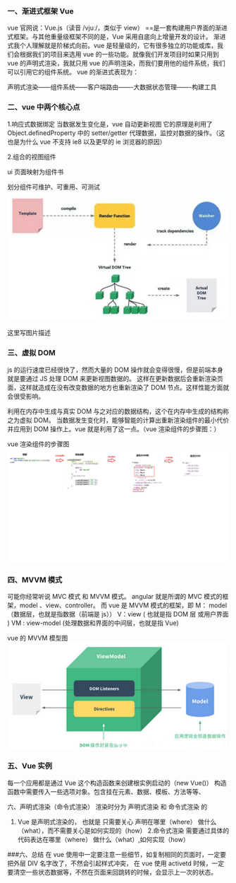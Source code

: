 ### 一、渐进式框架 Vue

vue 官网说：Vue.js（读音 /vjuː/，类似于 view） ==是一套构建用户界面的渐进式框架。与其他重量级框架不同的是，Vue 采用自底向上增量开发的设计。
渐进式我个人理解就是阶梯式向前。vue 是轻量级的，它有很多独立的功能或库，我们会根据我们的项目来选用 vue 的一些功能。就像我们开发项目时如果只用到 vue 的声明式渲染，我就只用 vue 的声明渲染，而我们要用他的组件系统，我们可以引用它的组件系统。
vue 的渐进式表现为：

声明式渲染——组件系统——客户端路由——-大数据状态管理——-构建工具

### 二、vue 中两个核心点

1.响应式数据绑定
当数据发生变化是，vue 自动更新视图
它的原理是利用了 Object.definedProperty 中的 setter/getter 代理数据，监控对数据的操作。（这也是为什么 vue 不支持 ie8 以及更早的 ie 浏览器的原因）

2.组合的视图组件

ui 页面映射为组件书

划分组件可维护、可重用、可测试
![avatar](./img/view.jpg)

这里写图片描述

### 三、虚拟 DOM

js 的运行速度已经很快了，然而大量的 DOM 操作就会变得很慢，但是前端本身就是要通过 JS 处理 DOM 来更新视图数据的。 这样在更新数据后会重新渲染页面，这样就造成在没有改变数据的地方也重新渲染了 DOM 节点。这样性能方面就会很受影响。

利用在内存中生成与真实 DOM 与之对应的数据结构，这个在内存中生成的结构称之为虚拟 DOM。
当数据发生变化时，能够智能的计算出重新渲染组件的最小代价并应用到 DOM 操作上。vue 就是利用了这一点。（vue 渲染组件的步骤图：）

vue 渲染组件的步骤图
![avatar](./img/dom.jpg)

### 四、MVVM 模式

可能你经常听说 MVC 模式 和 MVVM 模式。
angular 就是所谓的 MVC 模式的框架，model 、view、controller。
而 vue 是 MVVM 模式的框架，即
M： model （数据层，也就是指数据（前端是 js））
V：view ( 也就是指 DOM 层 或用户界面 )
VM : view-model (处理数据和界面的中间层，也就是指 Vue)

vue 的 MVVM 模型图
![avatar](./img/mvvm.jpg)

### 五、Vue 实例

每一个应用都是通过 Vue 这个构造函数来创建根实例启动的（new Vue()）
构造函数中需要传入一些选项对象。包含挂在元素、数据、模板、方法等等、

六、声明式渲染（命令式渲染）
渲染时分为 声明式渲染 和 命令式渲染 的

1.  Vue 是声明式渲染的，
    也就是 只需要关心 声明在哪里（where） 做什么（what），而不需要关心是如何实现的（how） 2.命令式渲染
    需要通过具体的代码表达在哪里（where） 做什么（what）,如何实现（how）

###六、总结
在 vue 使用中一定要注意一些细节，如复制相同的页面时，一定要把外层 DIV 名字改了，不然会引起样式冲突，
在 vue 使用 activetd 时候，一定要清空一些状态数据等，不然在页面来回跳转的时候，会显示上一次的状态。
